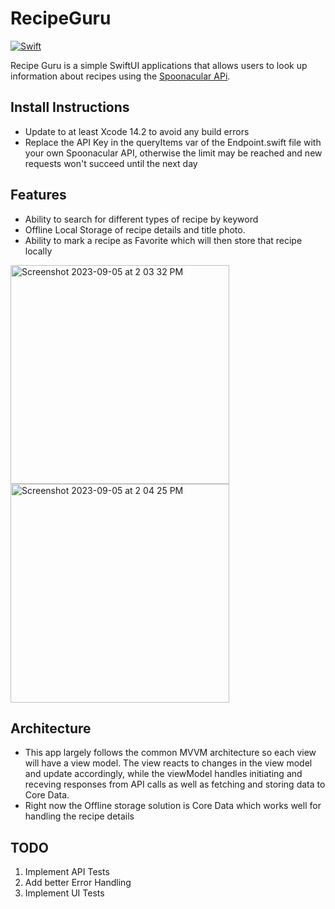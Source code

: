 # RecipeGuru

[![Swift](https://img.shields.io/badge/Swift-5.5_5.6_5.7_5.8-orange?style=flat-square)](https://img.shields.io/badge/Swift-5.5_5.6_5.7_5.8-Orange?style=flat-square)

Recipe Guru is a simple SwiftUI applications that allows users to look up information about recipes using the [Spoonacular APi](https://spoonacular.com/food-api/docs#Get-Recipe-Information).

## Install Instructions
- Update to at least Xcode 14.2 to avoid any build errors
- Replace the API Key in the queryItems var of the Endpoint.swift file with your own Spoonacular API, otherwise the limit may be reached and new requests won't succeed until the next day

## Features
- Ability to search for different types of recipe by keyword
- Offline Local Storage of recipe details and title photo.
- Ability to mark a recipe as Favorite which will then store that recipe locally

<img width="350" alt="Screenshot 2023-09-05 at 2 03 32 PM" src="https://github.com/JKnight3517/RecipeGuru/assets/24241139/06a42596-7229-41a0-8fda-800edf775a16">

<img width="350" alt="Screenshot 2023-09-05 at 2 04 25 PM" src="https://github.com/JKnight3517/RecipeGuru/assets/24241139/d59cb66f-216a-49ed-8806-1244ea010ba3">



## Architecture
- This app largely follows the common MVVM architecture so each view will have a view model. The view reacts to changes in the view model and update accordingly, while the viewModel handles initiating and receving responses from API calls as well as fetching and storing data to Core Data.
- Right now the Offline storage solution is Core Data which works well for handling the recipe details

## TODO
  1. Implement API Tests
  2. Add better Error Handling
  3. Implement UI Tests
